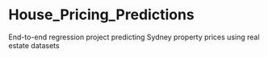 # House_Pricing_Predictions
End-to-end regression project predicting Sydney property prices using real estate datasets
